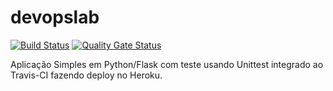 # devopslab

[![Build Status](https://www.travis-ci.com/lucascmrg/devopslab.svg?branch=main)](https://www.travis-ci.com/lucascmrg/devopslab)
[![Quality Gate Status](https://sonarcloud.io/api/project_badges/measure?project=lucascmrg&metric=alert_status)](https://sonarcloud.io/dashboard?id=lucascmrg)

Aplicação Simples em  Python/Flask com teste usando Unittest integrado ao Travis-CI fazendo deploy no Heroku.
